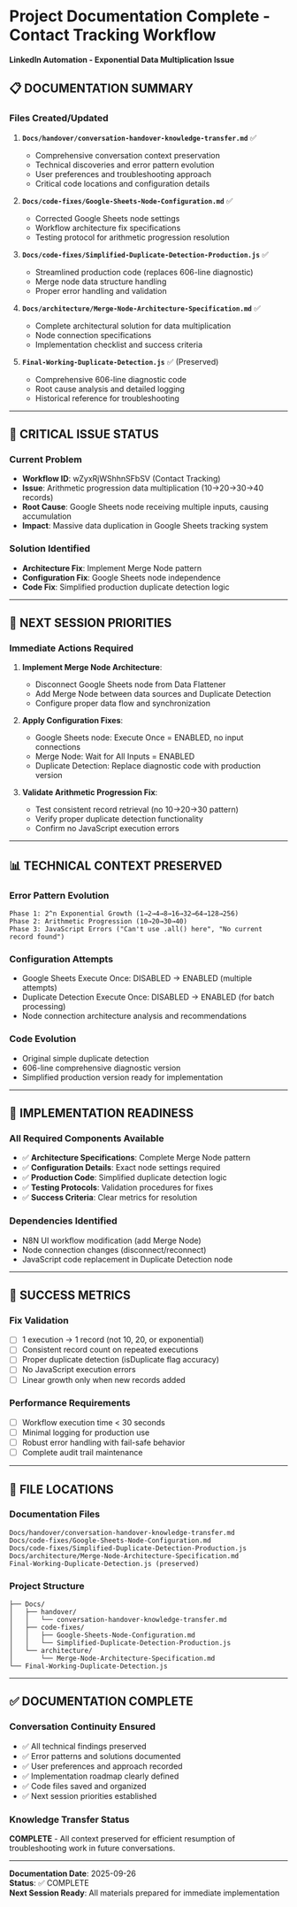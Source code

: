 # Project Documentation Complete - Contact Tracking Workflow
**LinkedIn Automation - Exponential Data Multiplication Issue**

## 📋 **DOCUMENTATION SUMMARY**

### **Files Created/Updated**
1. **`Docs/handover/conversation-handover-knowledge-transfer.md`** ✅
   - Comprehensive conversation context preservation
   - Technical discoveries and error pattern evolution
   - User preferences and troubleshooting approach
   - Critical code locations and configuration details

2. **`Docs/code-fixes/Google-Sheets-Node-Configuration.md`** ✅
   - Corrected Google Sheets node settings
   - Workflow architecture fix specifications
   - Testing protocol for arithmetic progression resolution

3. **`Docs/code-fixes/Simplified-Duplicate-Detection-Production.js`** ✅
   - Streamlined production code (replaces 606-line diagnostic)
   - Merge node data structure handling
   - Proper error handling and validation

4. **`Docs/architecture/Merge-Node-Architecture-Specification.md`** ✅
   - Complete architectural solution for data multiplication
   - Node connection specifications
   - Implementation checklist and success criteria

5. **`Final-Working-Duplicate-Detection.js`** ✅ (Preserved)
   - Comprehensive 606-line diagnostic code
   - Root cause analysis and detailed logging
   - Historical reference for troubleshooting

---

## 🚨 **CRITICAL ISSUE STATUS**

### **Current Problem**
- **Workflow ID**: wZyxRjWShhnSFbSV (Contact Tracking)
- **Issue**: Arithmetic progression data multiplication (10→20→30→40 records)
- **Root Cause**: Google Sheets node receiving multiple inputs, causing accumulation
- **Impact**: Massive data duplication in Google Sheets tracking system

### **Solution Identified**
- **Architecture Fix**: Implement Merge Node pattern
- **Configuration Fix**: Google Sheets node independence
- **Code Fix**: Simplified production duplicate detection logic

---

## 🎯 **NEXT SESSION PRIORITIES**

### **Immediate Actions Required**
1. **Implement Merge Node Architecture**:
   - Disconnect Google Sheets node from Data Flattener
   - Add Merge Node between data sources and Duplicate Detection
   - Configure proper data flow and synchronization

2. **Apply Configuration Fixes**:
   - Google Sheets node: Execute Once = ENABLED, no input connections
   - Merge Node: Wait for All Inputs = ENABLED
   - Duplicate Detection: Replace diagnostic code with production version

3. **Validate Arithmetic Progression Fix**:
   - Test consistent record retrieval (no 10→20→30 pattern)
   - Verify proper duplicate detection functionality
   - Confirm no JavaScript execution errors

---

## 📊 **TECHNICAL CONTEXT PRESERVED**

### **Error Pattern Evolution**
```
Phase 1: 2^n Exponential Growth (1→2→4→8→16→32→64→128→256)
Phase 2: Arithmetic Progression (10→20→30→40)
Phase 3: JavaScript Errors ("Can't use .all() here", "No current record found")
```

### **Configuration Attempts**
- Google Sheets Execute Once: DISABLED → ENABLED (multiple attempts)
- Duplicate Detection Execute Once: DISABLED → ENABLED (for batch processing)
- Node connection architecture analysis and recommendations

### **Code Evolution**
- Original simple duplicate detection
- 606-line comprehensive diagnostic version
- Simplified production version ready for implementation

---

## 🔧 **IMPLEMENTATION READINESS**

### **All Required Components Available**
- ✅ **Architecture Specifications**: Complete Merge Node pattern
- ✅ **Configuration Details**: Exact node settings required
- ✅ **Production Code**: Simplified duplicate detection logic
- ✅ **Testing Protocols**: Validation procedures for fixes
- ✅ **Success Criteria**: Clear metrics for resolution

### **Dependencies Identified**
- N8N UI workflow modification (add Merge Node)
- Node connection changes (disconnect/reconnect)
- JavaScript code replacement in Duplicate Detection node

---

## 🎯 **SUCCESS METRICS**

### **Fix Validation**
- [ ] 1 execution → 1 record (not 10, 20, or exponential)
- [ ] Consistent record count on repeated executions
- [ ] Proper duplicate detection (isDuplicate flag accuracy)
- [ ] No JavaScript execution errors
- [ ] Linear growth only when new records added

### **Performance Requirements**
- [ ] Workflow execution time < 30 seconds
- [ ] Minimal logging for production use
- [ ] Robust error handling with fail-safe behavior
- [ ] Complete audit trail maintenance

---

## 📁 **FILE LOCATIONS**

### **Documentation Files**
```
Docs/handover/conversation-handover-knowledge-transfer.md
Docs/code-fixes/Google-Sheets-Node-Configuration.md
Docs/code-fixes/Simplified-Duplicate-Detection-Production.js
Docs/architecture/Merge-Node-Architecture-Specification.md
Final-Working-Duplicate-Detection.js (preserved)
```

### **Project Structure**
```
├── Docs/
│   ├── handover/
│   │   └── conversation-handover-knowledge-transfer.md
│   ├── code-fixes/
│   │   ├── Google-Sheets-Node-Configuration.md
│   │   └── Simplified-Duplicate-Detection-Production.js
│   └── architecture/
│       └── Merge-Node-Architecture-Specification.md
└── Final-Working-Duplicate-Detection.js
```

---

## ✅ **DOCUMENTATION COMPLETE**

### **Conversation Continuity Ensured**
- ✅ All technical findings preserved
- ✅ Error patterns and solutions documented
- ✅ User preferences and approach recorded
- ✅ Implementation roadmap clearly defined
- ✅ Code files saved and organized
- ✅ Next session priorities established

### **Knowledge Transfer Status**
**COMPLETE** - All context preserved for efficient resumption of troubleshooting work in future conversations.

---

**Documentation Date**: 2025-09-26  
**Status**: ✅ COMPLETE  
**Next Session Ready**: All materials prepared for immediate implementation
